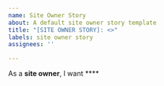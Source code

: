 ```yaml
---
name: Site Owner Story
about: A default site owner story template
title: "[SITE OWNER STORY]: <>"
labels: site owner story
assignees: ''

---
```


As a **site owner**, I want ****
